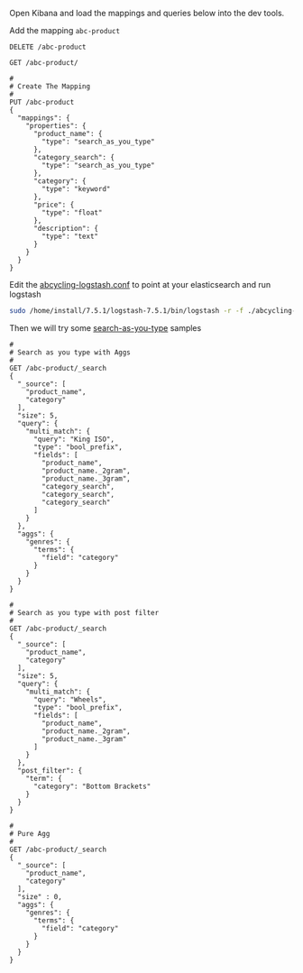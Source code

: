 Open Kibana and load the mappings and queries below into the dev tools.

Add the mapping `abc-product`
```
DELETE /abc-product

GET /abc-product/

#
# Create The Mapping
#
PUT /abc-product
{
  "mappings": {
    "properties": {
      "product_name": {
        "type": "search_as_you_type"
      },
      "category_search": {
        "type": "search_as_you_type"
      },
      "category": {
        "type": "keyword"
      },
      "price": {
        "type": "float"
      },
      "description": {
        "type": "text"
      }
    }
  }
}
```

Edit the [abcycling-logstash.conf](./abcycling-logstash.conf) to point at your elasticsearch and run logstash

```bash
sudo /home/install/7.5.1/logstash-7.5.1/bin/logstash -r -f ./abcycling-logstash.conf
```

Then we will try some [search-as-you-type](https://www.elastic.co/guide/en/elasticsearch/reference/current/search-as-you-type.html) samples 

```
#
# Search as you type with Aggs
#
GET /abc-product/_search
{
  "_source": [
    "product_name",
    "category"
  ],
  "size": 5, 
  "query": {
    "multi_match": {
      "query": "King ISO",
      "type": "bool_prefix",
      "fields": [
        "product_name",
        "product_name._2gram",
        "product_name._3gram",
        "category_search",
        "category_search",
        "category_search"
      ]
    }
  },
  "aggs": {
    "genres": {
      "terms": {
        "field": "category"
      }
    }
  }
}

#
# Search as you type with post filter
#
GET /abc-product/_search
{
  "_source": [
    "product_name",
    "category"
  ],
  "size": 5,
  "query": {
    "multi_match": {
      "query": "Wheels",
      "type": "bool_prefix",
      "fields": [
        "product_name",
        "product_name._2gram",
        "product_name._3gram"
      ]
    }
  },
  "post_filter": {
    "term": {
      "category": "Bottom Brackets"
    }
  }
}

#
# Pure Agg
#
GET /abc-product/_search
{
  "_source": [
    "product_name",
    "category"
  ],
  "size" : 0,
  "aggs": {
    "genres": {
      "terms": {
        "field": "category"
      }
    }
  }
}

```
